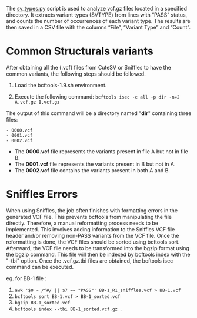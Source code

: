 The [sv_types.py](sv_types.py) script is used to analyze vcf.gz files located in a specified directory. It extracts variant types (SVTYPE) from lines with “PASS” status, and counts the number of occurrences of each variant type. The results are then saved in a CSV file with the columns “File”, “Variant Type” and “Count”.

# Common Structurals variants 
After obtaining all the (.vcf) files from CuteSV or Sniffles to have the common variants, the following steps should be followed.

1. Load the bcftools-1.9.sh environment.
 
2. Execute the following command: 
```bcftools isec -c all -p dir -n=2 A.vcf.gz B.vcf.gz```

The output of this command will be a directory named "**dir**" containing three files:
     
    - 0000.vcf 
    - 0001.vcf
    - 0002.vcf


- The **0000.vcf** file represents the variants present in file A but not in file B.
- The **0001.vcf** file represents the variants present in B but not in A. 
- The **0002.vcf** file contains the variants present in both A and B. 

# Sniffles Errors

When using Sniffles, the job often finishes with formatting errors in the generated VCF file. 
This prevents bcftools from manipulating the file directly. Therefore, a manual reformatting process needs to be implemented. This involves adding information to the Sniffles VCF file header and/or removing non-PASS variants from the VCF file.
Once the reformatting is done, the VCF files should be sorted using bcftools sort. Afterward, the VCF file needs to be transformed into the bgzip format using the bgzip command. This file will then be indexed by bcftools index with the "-tbi" option. Once the .vcf.gz.tbi files are obtained, the bcftools isec command can be executed.

eg. for BB-1 file :
1.  ```awk '$0 ~ /^#/ || $7 == "PASS"' BB-1_R1_sniffles.vcf > BB-1.vcf```
2. ```bcftools sort BB-1.vcf > BB-1_sorted.vcf```
3. ```bgzip BB-1_sorted.vcf```
4. ```bcftools index --tbi BB-1_sorted.vcf.gz ```.


